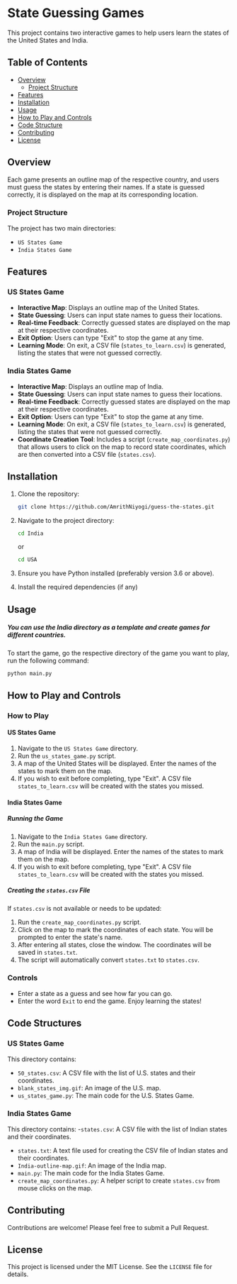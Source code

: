 # State Guessing Games

This project contains two interactive games to help users learn the states of the United States and India. 

## Table of Contents

- [Overview](#overview)
    - [Project Structure](#project-structure)
- [Features](#features)
- [Installation](#installation)
- [Usage](#usage)
- [How to Play and Controls](#how-to-play-and-controls)
- [Code Structure](#code-structure)
- [Contributing](#contributing)
- [License](#license)

## Overview

Each game presents an outline map of the respective country, and users must guess the states by entering their names. If a state is guessed correctly, it is displayed on the map at its corresponding location.

### Project Structure

The project has two main directories:
- `US States Game`
- `India States Game`

## Features

### US States Game
- **Interactive Map**: Displays an outline map of the United States.
- **State Guessing**: Users can input state names to guess their locations.
- **Real-time Feedback**: Correctly guessed states are displayed on the map at their respective coordinates.
- **Exit Option**: Users can type "Exit" to stop the game at any time.
- **Learning Mode**: On exit, a CSV file (`states_to_learn.csv`) is generated, listing the states that were not guessed correctly.

### India States Game
- **Interactive Map**: Displays an outline map of India.
- **State Guessing**: Users can input state names to guess their locations.
- **Real-time Feedback**: Correctly guessed states are displayed on the map at their respective coordinates.
- **Exit Option**: Users can type "Exit" to stop the game at any time.
- **Learning Mode**: On exit, a CSV file (`states_to_learn.csv`) is generated, listing the states that were not guessed correctly.
- **Coordinate Creation Tool**: Includes a script (`create_map_coordinates.py`) that allows users to click on the map to record state coordinates, which are then converted into a CSV file (`states.csv`).


## Installation

1. Clone the repository:
    ```sh
    git clone https://github.com/AmrithNiyogi/guess-the-states.git
    ```

2. Navigate to the project directory:
    ```sh
    cd India
    ```
    or
   ```sh
   cd USA
   ```

4. Ensure you have Python installed (preferably version 3.6 or above).

5. Install the required dependencies (if any)

## Usage

##### You can use the India directory as a template and create games for different countries.

To start the game, go the respective directory of the game you want to play, run the following command:
```sh
python main.py
```

## How to Play and Controls

### How to Play

#### US States Game

1. Navigate to the `US States Game` directory.
2. Run the `us_states_game.py` script.
3. A map of the United States will be displayed. Enter the names of the states to mark them on the map.
4. If you wish to exit before completing, type "Exit". A CSV file `states_to_learn.csv` will be created with the states you missed.

#### India States Game

##### Running the Game

1. Navigate to the `India States Game` directory.
2. Run the `main.py` script.
3. A map of India will be displayed. Enter the names of the states to mark them on the map.
4. If you wish to exit before completing, type "Exit". A CSV file `states_to_learn.csv` will be created with the states you missed.

##### Creating the `states.csv` File

If `states.csv` is not available or needs to be updated:
1. Run the `create_map_coordinates.py` script.
2. Click on the map to mark the coordinates of each state. You will be prompted to enter the state's name.
3. After entering all states, close the window. The coordinates will be saved in `states.txt`.
4. The script will automatically convert `states.txt` to `states.csv`.


### Controls

- Enter a state as a guess and see how far you can go.
- Enter the word `Exit` to end the game.
Enjoy learning the states!

## Code Structures

### US States Game

This directory contains:
- `50_states.csv`: A CSV file with the list of U.S. states and their coordinates.
- `blank_states_img.gif`: An image of the U.S. map.
- `us_states_game.py`: The main code for the U.S. States Game.

### India States Game

This directory contains:
-`states.csv`: A CSV file with the list of Indian states and their coordinates.
- `states.txt`: A text file used for creating the CSV file of Indian states and their coordinates.
- `India-outline-map.gif`: An image of the India map.
- `main.py`: The main code for the India States Game.
- `create_map_coordinates.py`: A helper script to create `states.csv` from mouse clicks on the map.

## Contributing

Contributions are welcome! Please feel free to submit a Pull Request.

## License

This project is licensed under the MIT License. See the `LICENSE` file for details.
